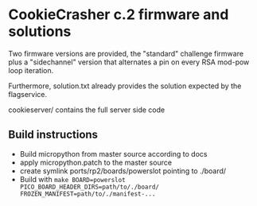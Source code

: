 # CookieCrasher c.2 firmware and solutions

Two firmware versions are provided, the "standard" challenge firmware plus a "sidechannel" version that alternates a pin on every RSA mod-pow loop iteration.

Furthermore, solution.txt already provides the solution expected by the flagservice.

cookieserver/ contains the full server side code

## Build instructions

- Build micropython from master source according to docs
- apply micropython.patch to the master source
- create symlink ports/rp2/boards/powerslot pointing to ./board/
- Build with `make BOARD=powerslot PICO_BOARD_HEADER_DIRS=path/to/./board/ FROZEN_MANIFEST=path/to/./manifest-...`
